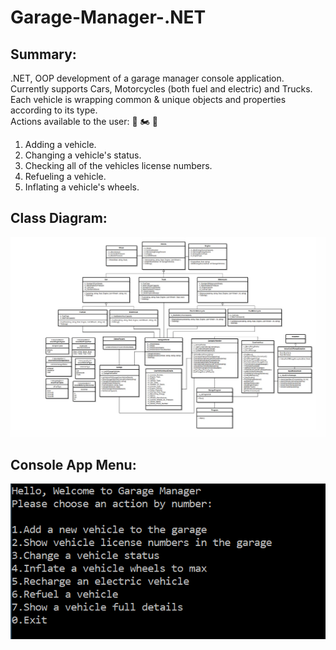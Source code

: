 # Garage-Manager-.NET 

## Summary:
.NET, OOP development of a garage manager console application.  
Currently supports Cars, Motorcycles (both fuel and electric) and Trucks.  
Each vehicle is wrapping common & unique objects and properties according to its type.  
Actions available to the user:  🚗 🏍️ 🚚
1. Adding a vehicle.
2. Changing a vehicle's status.
3. Checking all of the vehicles license numbers.
4. Refueling a vehicle.
5. Inflating a vehicle's wheels.

## Class Diagram:
![Garage Manager](https://github.com/nqoy/Garage-Manager-.NET/blob/main/%E2%80%8F%E2%80%8FGarage_Class_Diagram.JPG)

## Console App Menu:
![Garage Menu](https://github.com/nqoy/Garage-Manager-.NET/blob/main/GarageMenu.png)
